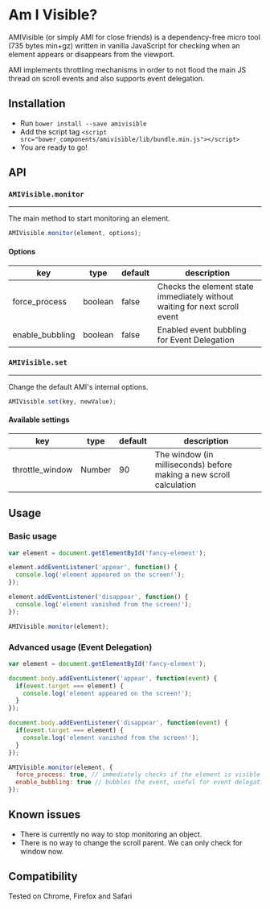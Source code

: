 # Am I Visible?

AMIVisible (or simply AMI for close friends) is a dependency-free micro tool (735 bytes min+gz) written in vanilla JavaScript for checking when an element appears or disappears from the viewport.

AMI implements throttling mechanisms in order to not flood the main JS thread on scroll events and also supports event delegation.

## Installation

* Run `bower install --save amivisible`
* Add the script tag `<script src="bower_components/amivisible/lib/bundle.min.js"></script>`
* You are ready to go!

## API

### `AMIVisible.monitor`
____
The main method to start monitoring an element.

```js
AMIVisible.monitor(element, options);
```

#### Options

| key | type | default | description |
| ------------- | ------------- | ------------- | ------------- |
| force_process  | boolean | false | Checks the element state immediately without waiting for next scroll event  |
| enable_bubbling  | boolean | false | Enabled event bubbling for Event Delegation  |

### `AMIVisible.set`
____
Change the default AMI's internal options.

```js
AMIVisible.set(key, newValue);
```

#### Available settings

| key | type | default | description |
| ------------- | ------------- | ------------- | ------------- |
| throttle_window  | Number | 90 | The window (in milliseconds) before making a new scroll calculation  |

## Usage

### Basic usage

```js
var element = document.getElementById('fancy-element');

element.addEventListener('appear', function() {
  console.log('element appeared on the screen!');
});

element.addEventListener('disappear', function() {
  console.log('element vanished from the screen!');
});

AMIVisible.monitor(element);
```

### Advanced usage (Event Delegation)

```js
var element = document.getElementById('fancy-element');

document.body.addEventListener('appear', function(event) {
  if(event.target === element) {
    console.log('element appeared on the screen!');
  }
});

document.body.addEventListener('disappear', function(event) {
  if(event.target === element) {
    console.log('element vanished from the screen!');
  }
});

AMIVisible.monitor(element, {
  force_process: true, // immediately checks if the element is visible or not
  enable_bubbling: true // bubbles the event, useful for event delegation
});
```

## Known issues

* There is currently no way to stop monitoring an object.
* There is no way to change the scroll parent. We can only check for window now.

## Compatibility

Tested on Chrome, Firefox and Safari
